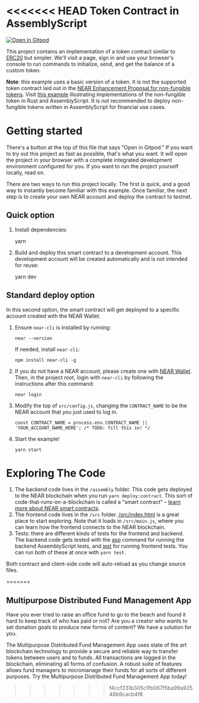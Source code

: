 <<<<<<< HEAD
Token Contract in AssemblyScript
================================

[![Open in Gitpod](https://gitpod.io/button/open-in-gitpod.svg)](https://gitpod.io/#https://github.com/near-examples/token-contract-as)

<!-- MAGIC COMMENT: DO NOT DELETE! Everything above this line is hidden on NEAR Examples page -->

This project contains an implementation of a token contract similar to [ERC20](https://theethereum.wiki/w/index.php/ERC20_Token_Standard) but simpler. We'll visit a page, sign in and use your browser's console to run commands to initialize, send, and get the balance of a custom token.

**Note**: this example uses a basic version of a token. It is not the supported token contract laid out in the [NEAR Enhancement Proposal for non-fungible tokens](https://github.com/nearprotocol/NEPs/pull/4).
Visit [this example](https://github.com/near-examples/NFT) illustrating implementations of the non-fungible token in Rust and AssemblyScript. It is not recommended to deploy non-fungible tokens written in AssemblyScript for financial use cases.


Getting started
===============

There's a button at the top of this file that says "Open in Gitpod." If you want to try out this project as fast as possible, that's what you want. It will open the project in your browser with a complete integrated development environment configured for you. If you want to run the project yourself locally, read on.

There are two ways to run this project locally. The first is quick, and a good way to instantly become familiar with this example. Once familiar, the next step is to create your own NEAR account and deploy the contract to testnet.


Quick option
---------------

1. Install dependencies:

    yarn

2. Build and deploy this smart contract to a development account. This development account will be created automatically and is not intended for reuse:

    yarn dev


Standard deploy option
----------------------

In this second option, the smart contract will get deployed to a specific account created with the NEAR Wallet.

1. Ensure `near-cli` is installed by running:

       near --version

   If needed, install `near-cli`:

       npm install near-cli -g

2. If you do not have a NEAR account, please create one with [NEAR Wallet](https://wallet.nearprotocol.com). Then, in the project root, login with `near-cli` by following the instructions after this command:

       near login

3. Modify the top of `src/config.js`, changing the `CONTRACT_NAME` to be the NEAR account that you just used to log in.

       const CONTRACT_NAME = process.env.CONTRACT_NAME || 'YOUR_ACCOUNT_NAME_HERE'; /* TODO: fill this in! */

4. Start the example!

       yarn start


Exploring The Code
==================

1. The backend code lives in the `/assembly` folder. This code gets deployed to
   the NEAR blockchain when you run `yarn deploy:contract`. This sort of
   code-that-runs-on-a-blockchain is called a "smart contract" – [learn more
   about NEAR smart contracts][smart contract docs].
2. The frontend code lives in the `/src` folder.
   [/src/index.html](/src/index.html) is a great place to start exploring. Note
   that it loads in `/src/main.js`, where you can learn how the frontend
   connects to the NEAR blockchain.
3. Tests: there are different kinds of tests for the frontend and backend. The
   backend code gets tested with the [asp] command for running the backend
   AssemblyScript tests, and [jest] for running frontend tests. You can run
   both of these at once with `yarn test`.

Both contract and client-side code will auto-reload as you change source files.

  [smart contract docs]: https://docs.nearprotocol.com/docs/roles/developer/contracts/assemblyscript
  [asp]: https://www.npmjs.com/package/@as-pect/cli
  [jest]: https://jestjs.io/
=======
## Multipurpose Distributed Fund Management App

Have you ever tried to raise an office fund to go to the beach and found it hard to keep track of who has paid or not? Are you a creator who wants to set donation goals to produce new forms of content? We have a solution for you.

The Multipurpose Distributed Fund Management App uses state of the art blockchain technology to provide a secure and reliable way to transfer tokens between users and to funds. All transactions are logged in the blockchain, eliminating all forms of confusion. A robust suite of features allows fund managers to micromanage their funds for all sorts of different purposes. Try the Multipurpose Distributed Fund Management App today!
>>>>>>> f4ccf231b305c1fb087f5ba99a92548b9cacb4f8
